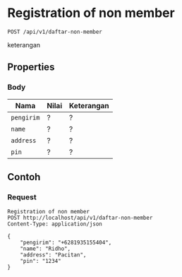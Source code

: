 # Registration of non member
```http
POST /api/v1/daftar-non-member
```
keterangan
## Properties
### Body
Nama  | Nilai | Keterangan
--- | --- | ---
<code>pengirim</code> | ? | ?
<code>name</code> | ? | ?
<code>address</code> | ? | ?
<code>pin</code> | ? | ?

## Contoh

### Request
```http
Registration of non member
POST http://localhost/api/v1/daftar-non-member
Content-Type: application/json

{
    "pengirim": "+6281935155404",
    "name": "Ridho",
    "address": "Pacitan",
    "pin": "1234"
}
```
